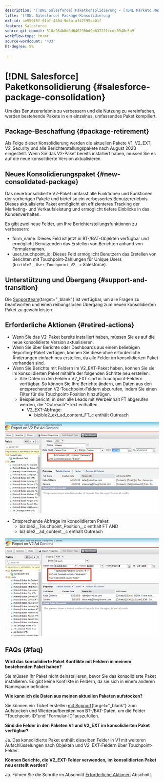 ```yaml
---
description: '[!DNL Salesforce] Paketkonsolidierung - [!DNL Marketo Measure]'
title: '[!DNL Salesforce] Package-Konsolidierung'
exl-id: ae559f5f-91bf-4504-9d5a-af47f95ca01f
feature: Salesforce
source-git-commit: 518a984b0d8d640290bd9b637221fcdc0948e5b9
workflow-type: tm+mt
source-wordcount: '433'
ht-degree: 5%

---
```


# [!DNL Salesforce] Paketkonsolidierung {#salesforce-package-consolidation}

Um das Benutzererlebnis zu verbessern und die Nutzung zu vereinfachen, werden bestehende Pakete in ein einzelnes, umfassendes Paket kompiliert.

## Package-Beschaffung {#package-retirement}

Als Folge dieser Konsolidierung werden die aktuellen Pakete V1, V2_EXT, V2_Security und alle Berichterstellungspakete nach August 2023 eingestellt. Wenn Sie das V2-Paket bereits installiert haben, müssen Sie es auf die neue konsolidierte Version aktualisieren.

## Neues Konsolidierungspaket {#new-consolidated-package}

Das neue konsolidierte V2-Paket umfasst alle Funktionen und Funktionen der vorherigen Pakete und bietet so ein verbessertes Benutzererlebnis. Dieses aktualisierte Paket ermöglicht ein effizienteres Tracking der Marketing- und Verkaufsleistung und ermöglicht tiefere Einblicke in das Kundenverhalten.

Es gibt zwei neue Felder, um Ihre Berichterstellungsfunktionen zu verbessern:

* form_name: Dieses Feld ist jetzt in BT-/BAT-Objekten verfügbar und ermöglicht Benutzenden das Erstellen von Berichten anhand von Formularnamen.
* user_touchpoint_id: Dieses Feld ermöglicht Benutzern das Erstellen von Berichten mit Touchpoint-Zählungen für Unique Users (`bizible2__User_Touchpoint_V2__c` Salesforce).

## Unterstützung und Übergang {#support-and-transition}

Die [Supportteam](https://nation.marketo.com/t5/support/ct-p/Support){target="_blank"} ist verfügbar, um alle Fragen zu beantworten und einen reibungslosen Übergang zum neuen konsolidierten Paket zu gewährleisten.

## Erforderliche Aktionen {#retired-actions}

* Wenn Sie das V2-Paket bereits installiert haben, müssen Sie es auf die neue konsolidierte Version aktualisieren.
* Wenn Sie über Berichte oder Dashboards aus einem beliebigen Reporting-Paket verfügen, können Sie diese ohne erforderliche Änderungen einfach neu erstellen, da alle Felder im konsolidierten Paket vorhanden sind.
* Wenn Sie Berichte mit Feldern im V2_EXT-Paket haben, können Sie sie im konsolidierten Paket mithilfe der folgenden Schritte neu erstellen:
   * Alle Daten in den Feldern V2_EXT sind in Touchpoint-Feldern verfügbar. So können Sie Ihre Berichte ändern, um Daten aus den entsprechenden V2-Touchpoint-Feldern abzurufen, indem Sie einen Filter für die Touchpoint-Position hinzufügen.
   * Beispielbericht, in dem alle Leads mit Werbeinhalt FT abgerufen werden, die &quot;Outreach&quot;-Text enthalten.
      * V2_EXT-Abfrage:
         * bizible2_ext_ad_content_FT_c enthält Outreach

![](assets/package-consolidation-1.png)

* Entsprechende Abfrage im konsolidierten Paket:
   * bizible2__Touchpoint_Position__c enthält FT AND
   * bizible2__ad_content__c enthält Outreach

![](assets/salesforce-package-consolidation-2.png)

## FAQs {#faq}

**Wird das konsolidierte Paket Konflikte mit Feldern in meinem bestehenden Paket haben?**

Sie müssen Ihr Paket nicht deinstallieren, bevor Sie das konsolidierte Paket installieren. Es gibt keine Konflikte in Feldern, da sie sich in einem anderen Namespace befinden.

**Wie kann ich die Daten aus meinen aktuellen Paketen aufstocken?**

Sie können ein Ticket erstellen [mit Support](https://nation.marketo.com/t5/support/ct-p/Support){target="_blank"} zum Aufstocken und Wiederaufbereiten von BT-/BAT-Daten, um die Felder &quot;Touchpoint-ID&quot;und &quot;Formular-ID&quot;auszufüllen.

**Sind die Felder in den Paketen V1 und V2_EXT im konsolidierten Paket verfügbar?**

Ja. Das konsolidierte Paket enthält dieselben Felder in V1 mit weiteren Aufschlüsselungen nach Objekten und V2_EXT-Feldern über Touchpoint-Felder.

**Können Berichte, die V2_EXT-Felder verwenden, im konsolidierten Paket neu erstellt werden?**

Ja. Führen Sie die Schritte im Abschnitt [Erforderliche Aktionen](#retired-actions) Abschnitt.
